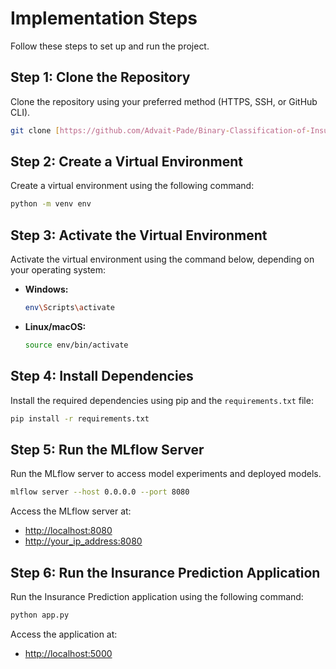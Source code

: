 # Implementation Steps

Follow these steps to set up and run the project.

## Step 1: Clone the Repository
Clone the repository using your preferred method (HTTPS, SSH, or GitHub CLI).

```bash
git clone [https://github.com/Advait-Pade/Binary-Classification-of-Insurance-Cross-Selling.git]
```

## Step 2: Create a Virtual Environment
Create a virtual environment using the following command:

```bash
python -m venv env
```

## Step 3: Activate the Virtual Environment
Activate the virtual environment using the command below, depending on your operating system:

- **Windows:**
  ```bash
  env\Scripts\activate
  ```

- **Linux/macOS:**
  ```bash
  source env/bin/activate
  ```

## Step 4: Install Dependencies
Install the required dependencies using pip and the `requirements.txt` file:

```bash
pip install -r requirements.txt
```

## Step 5: Run the MLflow Server
Run the MLflow server to access model experiments and deployed models.

```bash
mlflow server --host 0.0.0.0 --port 8080
```

Access the MLflow server at:
- [http://localhost:8080](http://localhost:8080)
- [http://your_ip_address:8080](http://your_ip_address:8080)

## Step 6: Run the Insurance Prediction Application
Run the Insurance Prediction application using the following command:

```bash
python app.py
```

Access the application at:
- [http://localhost:5000](http://localhost:5000)
